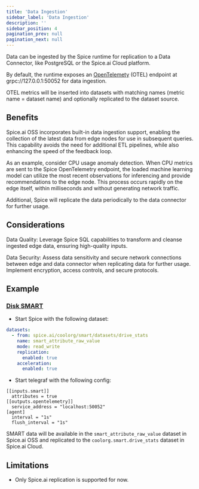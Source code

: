 ```yaml
---
title: 'Data Ingestion'
sidebar_label: 'Data Ingestion'
description: ''
sidebar_position: 4
pagination_prev: null
pagination_next: null
---
```



Data can be ingested by the Spice runtime for replication to a Data Connector, like PostgreSQL or the Spice.ai Cloud platform.

By default, the runtime exposes an [OpenTelemety](https://opentelemetry.io) (OTEL) endpoint at grpc://127.0.0.1:50052 for data ingestion.

OTEL metrics will be inserted into datasets with matching names (metric name = dataset name) and optionally replicated to the dataset source.

## Benefits

Spice.ai OSS incorporates built-in data ingestion support, enabling the collection of the latest data from edge nodes for use in subsequent queries. This capability avoids the need for additional ETL pipelines, while also enhancing the speed of the feedback loop.

As an example, consider CPU usage anomaly detection. When CPU metrics are sent to the Spice OpenTelemetry endpoint, the loaded machine learning model can utilize the most recent observations for inferencing and provide recommendations to the edge node. This process occurs rapidly on the edge itself, within milliseconds and without generating network traffic.

Additional, Spice will replicate the data periodically to the data connector for further usage.

## Considerations

Data Quality: Leverage Spice SQL capabilities to transform and cleanse ingested edge data, ensuring high-quality inputs.

Data Security: Assess data sensitivity and secure network connections between edge and data connector when replicating data for further usage. Implement encryption, access controls, and secure protocols.

## Example

### [Disk SMART](https://en.wikipedia.org/wiki/Self-Monitoring,_Analysis_and_Reporting_Technology)

- Start Spice with the following dataset:
```yaml
datasets:
  - from: spice.ai/coolorg/smart/datasets/drive_stats
    name: smart_attribute_raw_value
    mode: read_write
    replication:
      enabled: true
    acceleration:
      enabled: true
```

- Start telegraf with the following config:
```
[[inputs.smart]]
  attributes = true
[[outputs.opentelemetry]]
  service_address = "localhost:50052"
[agent]
  interval = "1s"
  flush_interval = "1s"
```

SMART data will be available in the `smart_attribute_raw_value` dataset in Spice.ai OSS and replicated to the `coolorg.smart.drive_stats` dataset in Spice.ai Cloud.

## Limitations

- Only Spice.ai replication is supported for now.
